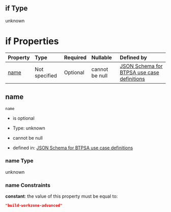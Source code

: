 ## if Type

unknown

# if Properties

| Property      | Type          | Required | Nullable       | Defined by                                                                                                                                                                                                        |
| :------------ | :------------ | :------- | :------------- | :---------------------------------------------------------------------------------------------------------------------------------------------------------------------------------------------------------------- |
| [name](#name) | Not specified | Optional | cannot be null | [JSON Schema for BTPSA use case definitions](btpsa-usecase-properties-services-items-allof-1-then-allof-15-if-properties-name.md "undefined#/properties/services/items/allOf/1/then/allOf/15/if/properties/name") |

## name



`name`

*   is optional

*   Type: unknown

*   cannot be null

*   defined in: [JSON Schema for BTPSA use case definitions](btpsa-usecase-properties-services-items-allof-1-then-allof-15-if-properties-name.md "undefined#/properties/services/items/allOf/1/then/allOf/15/if/properties/name")

### name Type

unknown

### name Constraints

**constant**: the value of this property must be equal to:

```json
"build-workzone-advanced"
```
